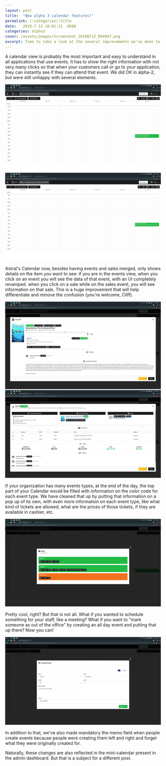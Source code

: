 ```yaml
---
layout: post
title:  "New alpha 3 calendar features!"
permalink: /:categories/:title
date:   2018-7-13 10:01:22 -0500
categories: alpha3
cover: /assets/images/Screenshot_20180713_094947.png
excerpt: Time to take a look at the several improvements we've done to calendar!
---
```


A calendar view is probably the most important and easy to understand in all
applications that use events. It has to show the right information with not
very many clicks so that when your customers call or go to your application,
they can instantly see if they can attend that event. We did OK in alpha-2,
but were still unhappy with several elements.

<img src="/assets/images/2018-7-26-new-alpha-3-calendar-features/Screenshot_20180726_173139.png" class="ui image">

<img src="/assets/images/2018-7-26-new-alpha-3-calendar-features/Screenshot_20180726_173350.png" class="ui image">

Astral's Calendar now, besides having events and sales merged, only shows details
on the item you want to see: if you are in the events view, when you click on an
event you will see the data of that event, with an UI completely revamped. when
you click on a sale while on the sales event, you will see information on that
sale. This is a huge improvement that will help differentiate and remove the
confusion (you're welcome, Cliff).

<img src="/assets/images/2018-7-26-new-alpha-3-calendar-features/Screenshot_20180726_173439.png" class="ui image">

<img src="/assets/images/2018-7-26-new-alpha-3-calendar-features/Screenshot_20180726_173522.png" class="ui image">

If your organization has many events types, at the end of the day, the top part
of your Calendar would be filled with information on the color code for each
event type. We have cleaned that up by putting that information on a pop up
of its own, with even more information on each event type, like what kind of
tickets are allowed, what are the prices of those tickets, if they are available
in cashier, etc.

<img src="/assets/images/2018-7-26-new-alpha-3-calendar-features/Screenshot_20180726_173014.png" class="ui image">

Pretty cool, right? But that is not all. What if you wanted to schedule something
for your staff, like a meeting? What if you want to "mark someone as out of the
office" by creating an all day event and putting that up there? Now you can!

<img src="/assets/images/2018-7-26-new-alpha-3-calendar-features/Screenshot_20180726_172255.png" class="ui image">

In addition to that, we've also made mandatory the memo field when people create
events because people were creating them left and right and forget what they were
originally created for.

Naturally, these changes are also reflected in the mini-calendar present in the
admin dashboard. But that is a subject for a different post.
